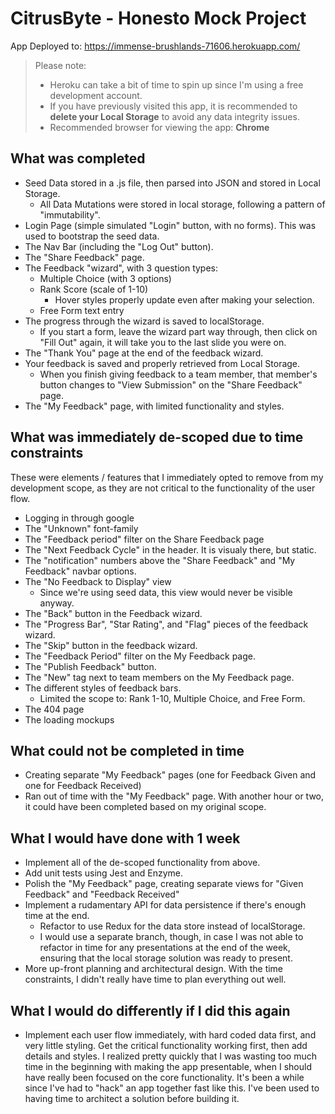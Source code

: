 # CitrusByte - Honesto Mock Project

App Deployed to: https://immense-brushlands-71606.herokuapp.com/

> Please note:
> - Heroku can take a bit of time to spin up since I'm using a free development account.
> - If you have previously visited this app, it is recommended to **delete your Local Storage** to avoid any data integrity issues.
> - Recommended browser for viewing the app: **Chrome**

## What was completed
- Seed Data stored in a .js file, then parsed into JSON and stored in Local Storage.
    - All Data Mutations were stored in local storage, following a pattern of "immutability".
- Login Page (simple simulated "Login" button, with no forms). This was used to bootstrap the seed data.
- The Nav Bar (including the "Log Out" button).
- The "Share Feedback" page.
- The Feedback "wizard", with 3 question types:
    - Multiple Choice (with 3 options)
    - Rank Score (scale of 1-10)
        - Hover styles properly update even after making your selection.
    - Free Form text entry
- The progress through the wizard is saved to localStorage.
    - If you start a form, leave the wizard part way through, then click on "Fill Out" again, it will take you to the last slide you were on.
- The "Thank You" page at the end of the feedback wizard.
- Your feedback is saved and properly retrieved from Local Storage.
    - When you finish giving feedback to a team member, that member's button changes to "View Submission" on the "Share Feedback" page.
- The "My Feedback" page, with limited functionality and styles.

## What was immediately de-scoped due to time constraints
These were elements / features that I immediately opted to remove from my development scope, as they are not critical to the functionality of the user flow.

- Logging in through google
- The "Unknown" font-family
- The "Feedback period" filter on the Share Feedback page
- The "Next Feedback Cycle" in the header. It is visualy there, but static.
- The "notification" numbers above the "Share Feedback" and "My Feedback" navbar options.
- The "No Feedback to Display" view
    - Since we're using seed data, this view would never be visible anyway.
- The "Back" button in the Feedback wizard.
- The "Progress Bar", "Star Rating", and "Flag" pieces of the feedback wizard.
- The "Skip" button in the feedback wizard.
- The "Feedback Period" filter on the My Feedback page.
- The "Publish Feedback" button.
- The "New" tag next to team members on the My Feedback page.
- The different styles of feedback bars.
    - Limited the scope to: Rank 1-10, Multiple Choice, and Free Form.
- The 404 page
- The loading mockups

## What could not be completed in time
- Creating separate "My Feedback" pages (one for Feedback Given and one for Feedback Received)
- Ran out of time with the "My Feedback" page. With another hour or two, it could have been completed based on my original scope.


## What I would have done with 1 week
- Implement all of the de-scoped functionality from above.
- Add unit tests using Jest and Enzyme.
- Polish the "My Feedback" page, creating separate views for "Given Feedback" and "Feedback Received"
- Implement a rudamentary API for data persistence if there's enough time at the end.
    - Refactor to use Redux for the data store instead of localStorage.
    - I would use a separate branch, though, in case I was not able to refactor in time for any presentations at the end of the week, ensuring that the local storage solution was ready to present.
- More up-front planning and architectural design. With the time constraints, I didn't really have time to plan everything out well.

## What I would do differently if I did this again
- Implement each user flow immediately, with hard coded data first, and very little styling. Get the critical functionality working first, then add details and styles. I realized pretty quickly that I was wasting too much time in the beginning with making the app presentable, when I should have really been focused on the core functionality. It's been a while since I've had to "hack" an app together fast like this. I've been used to having time to architect a solution before building it.
